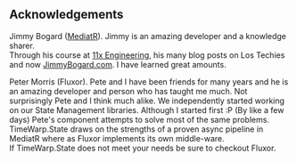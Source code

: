 ## Acknowledgements

Jimmy Bogard ([MediatR](https://github.com/jbogard/MediatR)).
Jimmy is an amazing developer and a knowledge sharer.  
Through his course at [11x Engineering](https://11xengineering.com/),
his many blog posts on Los Techies and now [JimmyBogard.com](https://jimmybogard.com/).
I have learned great amounts.

Peter Morris (Fluxor). Pete and I
have been friends for many years and he is an amazing developer and person who has taught me much.
Not surprisingly Pete and I think much alike.
We independently started working on our State Management
libraries. Although I started first :P (By like a few days)
Pete's component attempts to solve most of the same problems.
TimeWarp.State draws on the strengths of a proven async pipeline in MediatR where as Fluxor
implements its own middle-ware.  
If TimeWarp.State does not meet your needs be sure to checkout Fluxor.
